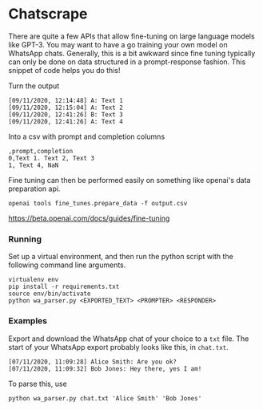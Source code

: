# Chatscrape 

There are quite a few APIs that allow fine-tuning on large language models like GPT-3. 
You may want to have a go 
training your own model on WhatsApp chats. 
Generally, this is a bit awkward since fine tuning typically can only be done 
on data structured in a prompt-response fashion. 
This snippet of code helps you do this!

Turn the output 
```
[09/11/2020, 12:14:48] A: Text 1
[09/11/2020, 12:15:04] A: Text 2
[09/11/2020, 12:41:26] B: Text 3
[09/11/2020, 12:41:26] A: Text 4
```

Into a csv with prompt and completion columns 

```
,prompt,completion
0,Text 1. Text 2, Text 3 
1, Text 4, NaN 
```

Fine tuning can then be performed easily on 
something like openai's data preparation api. 

```openai tools fine_tunes.prepare_data -f output.csv```

https://beta.openai.com/docs/guides/fine-tuning

### Running 

Set up a virtual environment, and then run the python script with 
the following command line arguments. 
```
virtualenv env
pip install -r requirements.txt 
source env/bin/activate 
python wa_parser.py <EXPORTED_TEXT> <PROMPTER> <RESPONDER>
```

### Examples 
Export and download the WhatsApp chat of your choice 
to a ```txt``` file. 
The start of your WhatsApp export probably looks like this, in ```chat.txt```. 

```
[07/11/2020, 11:09:28] Alice Smith: Are you ok?
[07/11/2020, 11:09:32] Bob Jones: Hey there, yes I am!
```

To parse this, use 

```
python wa_parser.py chat.txt 'Alice Smith' 'Bob Jones'
```


